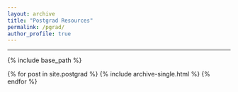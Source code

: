 ```yaml
---
layout: archive
title: "Postgrad Resources"
permalink: /pgrad/
author_profile: true
---
```

---


{% include base_path %}


{% for post in site.postgrad %}
  {% include archive-single.html %}
{% endfor %}
